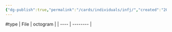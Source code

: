 ```yaml
---
{"dg-publish":true,"permalink":"/cards/individuals/infj/","created":"2023-04-29T12:10:55.275+02:00","updated":"2023-04-29T12:11:02.513+02:00"}
---
```


#type
| File | octogram |
| ---- | -------- |


<script src="https://utteranc.es/client.js"  
        repo="Heart4sides/Comment_Section"
        issue-term="pathname"
        theme="github-dark-orange"
        crossorigin="anonymous"
        async> 
</script>
